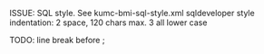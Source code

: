 ISSUE: SQL style. See kumc-bmi-sql-style.xml sqldeveloper style
indentation: 2 space, 120 chars max.
<uppercase>3</uppercase> all lower case

TODO: line break before ;